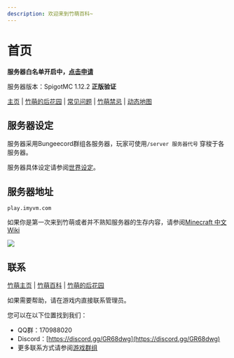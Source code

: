 ```yaml
---
description: 欢迎来到竹萌百科~
---
```


# 首页

**服务器白名单开启中，**[**点击申请**](https://forms.office.com/Pages/ResponsePage.aspx?id=wUhacMO_9k66h6T5cWQiUpH3RNgFwWFFvK92BHrOejlUQjdSVkNJN0U2VkVLTUc4SFlHQkhQRjlETi4u)

服务器版本：SpigotMC 1.12.2 **正版验证**

[主页](https:/imyvm.com) \| [竹萌的后花园](https://discuss.imyvm.com) \| [常见问题](https://github.com/ImyvmCircle/wiki/tree/931b64b483ba549ff7c9e4dc51bf525bc6593927/start/常见问题.md) \| [竹萌禁忌](https://github.com/ImyvmCircle/wiki/tree/931b64b483ba549ff7c9e4dc51bf525bc6593927/start/竹萌禁忌.md) \| [动态地图](https:/map.imyvm.com)

## 服务器设定

服务器采用Bungeecord群组各服务器，玩家可使用`/server 服务器代号` 穿梭于各服务器。

服务器具体设定请参阅[世界设定](https://github.com/ImyvmCircle/wiki/tree/931b64b483ba549ff7c9e4dc51bf525bc6593927/start/世界设定.md)。

## 服务器地址

`play.imyvm.com`

如果你是第一次来到竹萌或者并不熟知服务器的生存内容，请参阅[Minecraft 中文 Wiki](http://minecraft-zh.gamepedia.com/教程)

![](https://minecraft-mp.com/banner-176439-5.png)

## 联系

[竹萌主页](https://imyvm.com) \| [竹萌百科](https://imyvm.com/wiki) \| [竹萌的后花园](https://discuss.imyvm.com)

如果需要帮助，请在游戏内直接联系管理员。

您可以在以下位置找到我们：

* QQ群：170988020
* Discord：[https://discord.gg/GR68dwg](https://discord.gg/GR68dwg)
* 更多联系方式请参阅[游戏群组](https://github.com/ImyvmCircle/wiki/tree/931b64b483ba549ff7c9e4dc51bf525bc6593927/start/游戏群组.md)


